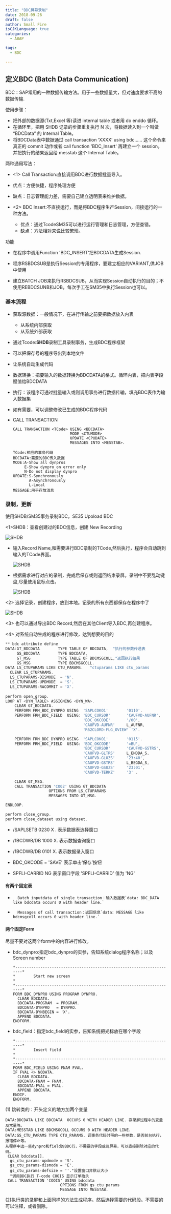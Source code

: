 ```yaml
---
title: "BDC屏幕录制"
date: 2018-09-26
draft: false
author: Small Fire
isCJKLanguage: true
categories: 
  - ABAP

tags: 
  - BDC

---
```






## 定义BDC (Batch Data Communication)

  BDC：SAP常用的一种数据传输方法。用于一些数据量大，但对速度要求不高的数据传输.  

使用步骤：

- 把外部的数据源(Txt,Excel 等)读进 internal table 或者用 do enddo 循环。
- 在循环里，把用 SHDB 记录的步骤重复执行 N 次，将数据读入到一个叫做 “BDCData” 的 Internal Table。
- 将BDCData表中数据通过 call transaction ‘XXXX’ using bdc…… 这个命令来真正的 commit 动作或者 call function 'BDC_Insert' 再建立一个 session。并把执行的结果返回给 messtab 这个 Internal Table。

两种通用写法：

- <1> Call Transaction:直接调用BDC进行数据批量导入。
- 优点：方便快捷，程序处理方便
  
- 缺点：日志管理能力差，需要自己建立透明表来维护数据。
  
- <2> BDC Insert:不直接运行，而是将BDC程序生产Session，间接运行的一种方法。
  - 优点：通过TcodeSM35可以进行运行管理和日志管理，方便查错。
  - 缺点：方法相对来说比较繁琐。

功能

- 在程序中调用Function 'BDC_INSERT'把BDCDATA生成Session.

- 程序RSBDCSUB是执行Session的专用程序，要建立相应的VARIANT,供JOB中使用
         

- 建立BATCH JOB来执行RSBDCSUB，从而实现Session自动执行的目的；不使用REBDCSUNB和JOB，每次手工在SM35中执行Session也可以。

### 基本流程

- 获取源数据：一般情况下，在进行传输之前要把数据放入内表
  - 从系统内部获取
  - 从系统外部获取

-  通过Tcode:**SHDB**录制工具录制事务，生成BDC程序框架

  - 可以把保存号的程序导出到本地文件
  - 让系统自动生成代码

- 数据转换：把要输入的数据转换为BDCDATA的格式。循环内表，把内表字段赋值给BDCDATA

-  执行：该程序可通过批量输入或则调用事务进行数据传输，填充BDC表作为输入数据集

  - 如有需要，可以调整修改已生成的BDC程序代码

  - CALL TRANSACTION

    
  
    ```JS
    CALL TRANSACTION <TCode> USING <BDCDATA>
    				         MODE <CTUMODE>
    				         UPDATE <CPUDATE>
    				         MESSAGES INTO <MESSTAB>.
                    
    TCode:相应的事务代码
    BDCDATA:需要的BDC传入数据
    MODE:A-Show all dynpros
    	 E-Show dynpro on error only
         N-Do not display dynpro
    UPDATE:S-Synchronously
    	   A-Asynchronously
    	   L-Local
    MESSAGE:用于存放消息
    ```
  

### 录制，更新

使用SHDB/SM35事务录制BDC，SE35 Upoload BDC

<1>SHDB：查看创建过的BDC信息，创建 New Recording

![SHDB](/images/ABAP/BDC1.png)

- 输入Record Name,和需要进行BDC录制的TCode,然后执行，程序会自动跳到输入的TCode界面。

  ![SHDB](/images/ABAP/BDC2.png)

- 根据需求进行对应的录制，完成后保存或则返回结束录屏。录制中不要乱动键盘,尽量使用鼠标点击。

  ![SHDB](/images/ABAP/BDC4.png)

<2> 选择记录，创建程序，放到本地。记录的所有东西都保存在程序中了

![SHDB](/images/ABAP/BDC3.png)

<3> 也可以通过导出BDC Record,然后在其他Client导入BDC,再创建程序。

<4> 对系统自动生成的程序进行修改，达到想要的目的   	

```js
** bdc attribute define
DATA:GT_BDCDATA        TYPE TABLE OF BDCDATA,  "执行的参数传递表
     GS_BDCDATA        TYPE BDCDATA,
     GT_MSG            TYPE TABLE OF BDCMSGCOLL,"返回执行结果
     GS_MSG            TYPE BDCMSGCOLL.
DATA LS_CTUPARAMS LIKE CTU_PARAMS.   "ctuparams LIKE ctu_params
  CLEAR LS_CTUPARAMS.
  LS_CTUPARAMS-DISMODE  = 'N'.
  LS_CTUPARAMS-UPDMODE  = 'S'.
  LS_CTUPARAMS-RACOMMIT = 'X'.
  
perform open_group.
LOOP AT <DYN_TABLE> ASSIGNING <DYN_WA>.
	CLEAR GT_BDCDATA.
    PERFORM FRM_BDC_DYNPRO USING  'SAPLCOKO1'        '0110'.
    PERFORM FRM_BDC_FIELD  USING: 'BDC_CURSOR'       'CAUFVD-AUFNR',
                                  'BDC_OKCODE'       '/00',
                                  'CAUFVD-AUFNR'     L_AUFNR,
                                  'R62CLORD-FLG_OVIEW' 'X'.

    PERFORM FRM_BDC_DYNPRO USING  'SAPLCOKO1'        '0115'.
    PERFORM FRM_BDC_FIELD  USING: 'BDC_OKCODE'       '=BU',
                                  'BDC_CURSOR'       'CAUFVD-GSTRS',
                                  'CAUFVD-GLTRS'     L_ENDDA_S,
                                  'CAUFVD-GLUZS'     '23:40',
                                  'CAUFVD-GSTRS'     L_BEGDA_S,
                                  'CAUFVD-GSUZS'     '23:01',
                                  'CAUFVD-TERKZ'     '3' .

    CLEAR GT_MSG.
    CALL TRANSACTION 'CO02' USING GT_BDCDATA
                   OPTIONS FROM LS_CTUPARAMS
                   MESSAGES INTO GT_MSG.

ENDLOOP.

perform close_group.
perform close_dataset using dataset.
```

- /SAPLSETB 0230 X . 表示数据表选择窗口

- /1BCDWB/DB 1000 X. 表示数据查询窗口

- /1BCDWB/DB 0101 X. 表示数据录入窗口

- BDC_OKCODE = 'SAVE' 表示单击‘保存’按钮

- SPFLI-CARRID NG 表示窗口字段 'SPFLI-CARRID' 值为 'NG'

#### 有两个固定表

*       Batch inputdata of single transaction：输入数据表`data: BDC_DATA like bdcdata occurs 0 with header line.`
*       Messages of call transaction：返回信息`data: MESSAGE like bdcmsgcoll occurs 0 with header line.`

#### 两个固定Form

尽量不要对这两个form中的内容进行修改。

- bdc_dynpro:指定bdc_dynpro的实参，告知系统dialog程序名称；以及Screen number

  ```JS
  *----------------------------------------------------------------------*
  *        Start new screen                                              *
  *----------------------------------------------------------------------*
  FORM BDC_DYNPRO USING PROGRAM DYNPRO.
    CLEAR BDCDATA.
    BDCDATA-PROGRAM  = PROGRAM.
    BDCDATA-DYNPRO   = DYNPRO.
    BDCDATA-DYNBEGIN = 'X'.
    APPEND BDCDATA.
  ENDFORM.
  ```

- bdc_field：指定bdc_field的实参，告知系统把光标放在哪个字段

  ```JS
  *----------------------------------------------------------------------*
  *        Insert field                                                  *
  *----------------------------------------------------------------------*
  FORM BDC_FIELD USING FNAM FVAL.
  IF FVAL <> NODATA.
    CLEAR BDCDATA.
    BDCDATA-FNAM = FNAM.
    BDCDATA-FVAL = FVAL.
    APPEND BDCDATA.
  ENDIF.
  ENDFORM.
  ```

  

(1) 跳转类的：开头定义的地方加两个变量
​        

```JS
DATA:BDCDATA LIKE BDCDATA  OCCURS 0 WITH HEADER LINE. 存录屏过程中的变量及常量等。
DATA:MESSTAB LIKE BDCMSGCOLL OCCURS 0 WITH HEADER LINE. 
DATA:GS_CTU_PARAMS TYPE CTU_PARAMS. 调事务代码时带的一些参数，是否前台执行，报错停止等。
从程序中选一些dynpro和field的BDC行，不需要的字段或则屏幕，可以直接删除对应的代码。
 CLEAR bdcdata[].
  gs_ctu_params-updmode = 'S'.
  gs_ctu_params-dismode = 'E'.
  gs_ctu_params-defsize = ''."设置窗口非默认大小
  "调用BDC执行 T-code COOIS 显示订单抬头
 CALL TRANSACTION 'COOIS' USING bdcdata 
 						OPTIONS FROM gs_ctu_params
                        MESSAGE INTO MESSTAB.
```

(2)执行类的录屏和上面同样的方法生成程序。然后选择需要的代码段。不需要的可以注释，或者删除。

